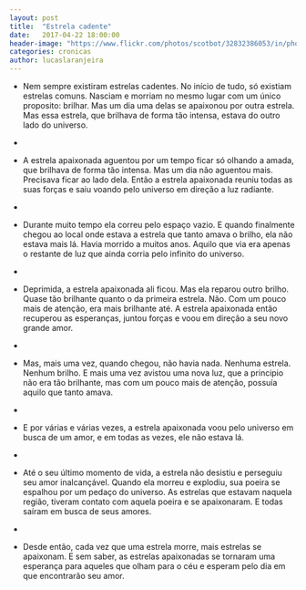 ```yaml
--- 
layout: post 
title:  "Estrela cadente" 
date:   2017-04-22 18:00:00 
header-image: "https://www.flickr.com/photos/scotbot/32832386053/in/photolist-S2hyvB-6EsjeP-gBSui-8Scruj-9NfdaG-bZHp4b-2G7jmy-8xFfNT-5z5857-DDm7F3-qNm6Rg-a9yKBz-9NcwEn-8S31i3-6fYwH8-9Nctax-cKYDiS-ed2EnH-99Ra4S-9Nfagb-9Nfgq5-9Nf4Ay-9NcheZ-fk3yYE-9Nf2cj-iv1dv6-9NfffL-7QTzou-TjaJc6-9Nce24-9NeX5A-bB6F1y-9Nf6Zu-9NcaJz-xnubyR-9Ncy48-7girE8-9NcohD-4LfpxA-q7Ks4W-5yZQfP-9Ncnev-88Yc1G-5P3Tka-72oTcn-5P3Txi-ebkWqr-7a9QVr-8u8ZDW-mRh1Uz" 
categories: cronicas 
author: lucaslaranjeira
--- 
```


+ Nem sempre existiram estrelas cadentes. No início de tudo, só existiam estrelas comuns. Nasciam e morriam no mesmo lugar com um único proposito: brilhar. Mas um dia uma delas se apaixonou por outra estrela. Mas essa estrela, que brilhava de forma tão intensa, estava do outro lado do universo.
+  
+ A estrela apaixonada aguentou por um tempo ficar só olhando a amada, que brilhava de forma tão intensa. Mas um dia não aguentou mais. Precisava ficar ao lado dela. Então a estrela apaixonada reuniu todas as suas forças e saiu voando pelo universo em direção a luz radiante.

+   
+ Durante muito tempo ela correu pelo espaço vazio. E quando finalmente chegou ao local onde estava a estrela que tanto amava o brilho, ela não estava mais lá. Havia morrido a muitos anos. Aquilo que via era apenas o restante de luz que ainda corria pelo infinito do universo.

+ 
+ Deprimida, a estrela apaixonada ali ficou. Mas ela reparou outro brilho. Quase tão brilhante quanto o da primeira estrela. Não. Com um pouco mais de atenção, era mais brilhante até. A estrela apaixonada então recuperou as esperanças, juntou forças e voou em direção a seu novo grande amor.
+  
+ Mas, mais uma vez, quando chegou, não havia nada. Nenhuma estrela. Nenhum brilho. E mais uma vez avistou uma nova luz, que a principio não era tão brilhante, mas com um pouco mais de atenção, possuía aquilo que tanto amava. 
+  
+ E por várias e várias vezes, a estrela apaixonada voou pelo universo em busca de um amor, e em todas as vezes, ele não estava lá. 
+  
+ Até o seu último momento de vida, a estrela não desistiu e perseguiu seu amor inalcançável. Quando ela morreu e explodiu, sua poeira se espalhou por um pedaço do universo. As estrelas que estavam naquela região, tiveram contato com aquela poeira e se apaixonaram. E todas saíram em busca de seus amores.
+  
+ Desde então, cada vez que uma estrela morre, mais estrelas se apaixonam. E sem saber, as estrelas apaixonadas se tornaram uma esperança para aqueles que olham para o céu e esperam pelo dia em que encontrarão seu amor.
